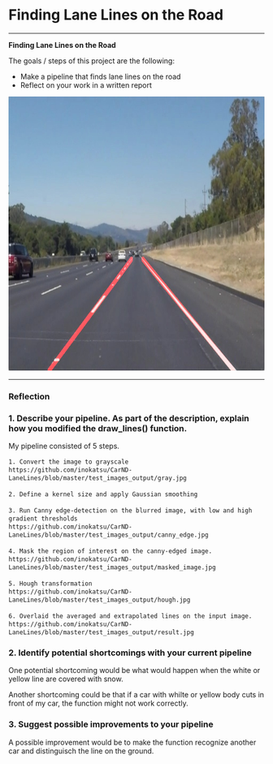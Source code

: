 # **Finding Lane Lines on the Road** 


---

**Finding Lane Lines on the Road**

The goals / steps of this project are the following:
* Make a pipeline that finds lane lines on the road
* Reflect on your work in a written report


[//]: # (Image References)
<img src="examples/laneLines_thirdPass.jpg" alt="laneLines_thirdPass" title="laneLines_thirdPass" width="960" height="540" />

---

### Reflection

### 1. Describe your pipeline. As part of the description, explain how you modified the draw_lines() function.

My pipeline consisted of 5 steps. 

    1. Convert the image to grayscale
    https://github.com/inokatsu/CarND-LaneLines/blob/master/test_images_output/gray.jpg
    
    2. Define a kernel size and apply Gaussian smoothing
    
    3. Run Canny edge-detection on the blurred image, with low and high gradient thresholds
    https://github.com/inokatsu/CarND-LaneLines/blob/master/test_images_output/canny_edge.jpg
    
    4. Mask the region of interest on the canny-edged image. 
    https://github.com/inokatsu/CarND-LaneLines/blob/master/test_images_output/masked_image.jpg
    
    5. Hough transformation
    https://github.com/inokatsu/CarND-LaneLines/blob/master/test_images_output/hough.jpg

    6. Overlaid the averaged and extrapolated lines on the input image.
    https://github.com/inokatsu/CarND-LaneLines/blob/master/test_images_output/result.jpg




### 2. Identify potential shortcomings with your current pipeline


One potential shortcoming would be what would happen when the white or yellow line are covered with snow. 

Another shortcoming could be that if a car with whilte or yellow body cuts in front of my car, the function might not work correctly. 


### 3. Suggest possible improvements to your pipeline

A possible improvement would be to make the function recognize another car and distinguisch the line on the ground.

